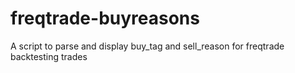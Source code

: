 # freqtrade-buyreasons
A script to parse and display buy_tag and sell_reason for freqtrade backtesting trades
